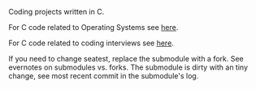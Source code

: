 Coding projects written in C.

For C code related to Operating Systems see [here](https://github.com/darbinreyes/subparprogrammer/tree/master/textbooks/os_concepts_galvin/osc9e_src).

For C code related to coding interviews see [here](https://github.com/darbinreyes/subparprogrammer/tree/master/coding_interviews).

If you need to change seatest, replace the submodule with a fork. See evernotes on submodules vs. forks. The submodule is dirty with an tiny change, see most recent commit in the submodule's log. 